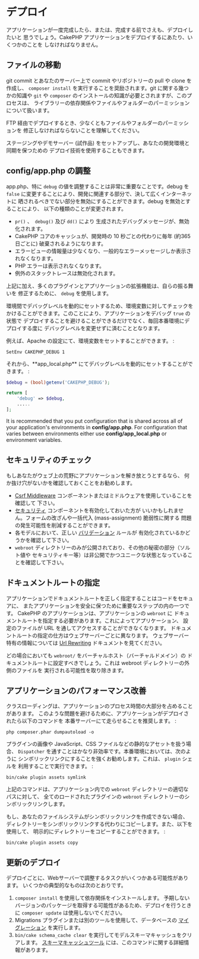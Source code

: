 # デプロイ

アプリケーションが一度完成したら、または、完成する前でさえも、デプロイしたいと
思うでしょう。CakePHP アプリケーションをデプロイするにあたり、いくつかのことを
しなければなりません。

## ファイルの移動

git commit とあなたのサーバー上で commit やリポジトリーの pull や clone を作成し、
`composer install` を実行することを奨励されます。git に関する幾つかの知識や
`git` や `composer` のインストールの知識が必要とされますが、このプロセスは、
ライブラリーの依存関係やファイルやフォルダーのパーミッションについて扱います。

FTP 経由でデプロイするとき、少なくともファイルやフォルダーのパーミッションを
修正しなければならないことを理解してください。

ステージングやデモサーバー (試作品) をセットアップし、あなたの開発環境と同期を保つための
デプロイ技術を使用することもできます。

## config/app.php の調整

app.php、特に `debug` の値を調整することは非常に重要なことです。debug を
`false` に変更することにより、開発に関連する部分で、決して広くインターネットに
晒されるべきでない部分を無効にすることができます。debug を無効とすることにより、
以下の種類のことが変更されます。

- `pr()` 、　`debug()` 及び `dd()` により
  生成されたデバッグメッセージが、無効化されます。
- CakePHP コアのキャッシュが、開発時の 10 秒ごとの代わりに毎年 (約365日ごとに)
  破棄されるようになります。
- エラービューの情報量は少なくなり、一般的なエラーメッセージしか表示されなくなります。
- PHP エラーは表示されなくなります。
- 例外のスタックトレースは無効化されます。

上記に加え、多くのプラグインとアプリケーションの拡張機能は、自らの振る舞いを
修正するために、 `debug` を使用します。

環境間でデバッグレベルを動的にセットするため、環境変数に対してチェックを
かけることができます。このことにより、アプリケーションをデバッグ `true` の状態で
デプロイすることを避けることができるだけでなく、毎回本番環境にデプロイする度に
デバッグレベルを変更せずに済むこととなります。

例えば、Apache の設定にて、環境変数をセットすることができます。 :

    SetEnv CAKEPHP_DEBUG 1

それから、\*\*app_local.php\*\* にてデバッグレベルを動的にセットすることができます。 :

``` php
$debug = (bool)getenv('CAKEPHP_DEBUG');

return [
    'debug' => $debug,
    .....
];
```

It is recommended that you put configuration that is shared across all
of your application's environments in **config/app.php**. For configuration that
varies between environments either use **config/app_local.php** or environment
variables.

## セキュリティのチェック

もしあなたがウェブ上の荒野にアプリケーションを解き放とうとするなら、
何か抜け穴がないかを確認しておくことをお勧めします。

- [Csrf Middleware](security/csrf#csrf-middleware) コンポーネントまたはミドルウェアを使用していることを確認して
  下さい。
- [セキュリティ](controllers/components/security) コンポーネントを有効化しておいた方が
  いいかもしれません。フォームの改ざんや一括代入 (mass-assignment) 脆弱性に関する
  問題の発生可能性を削減することができます。
- 各モデルにおいて、正しい [バリデーション](core-libraries/validation) ルールが
  有効化されているかどうかを確認して下さい。
- `webroot` ディレクトリーのみが公開されており、その他の秘密の部分（ソルト値や
  セキュリティキー等）は非公開でかつユニークな状態となっていることを確認して下さい。

## ドキュメントルートの指定

アプリケーションでドキュメントルートを正しく指定することはコードをセキュアに、
またアプリケーションを安全に保つために重要なステップの内の一つです。
CakePHP のアプリケーションは、アプリケーションの `webroot` に
ドキュメントルートを指定する必要があります。これによってアプリケーション、
設定のファイルが URL を通してアクセスすることができなくなります。
ドキュメントルートの指定の仕方はウェブサーバーごとに異なります。
ウェブサーバー特有の情報については [Url Rewriting](installation#url-rewriting) ドキュメントを見てください。

どの場合においても `webroot/` をバーチャルホスト（バーチャルドメイン）の
ドキュメントルートに設定すべきでしょう。これは webroot ディレクトリーの外側のファイルを
実行される可能性を取り除きます。

## アプリケーションのパフォーマンス改善

クラスローディングは、アプリケーションのプロセス時間の大部分を占めることがあります。
このような問題を避けるために、アプリケーションがデプロイされたら以下のコマンドを
本番サーバーにて走らせることを推奨します。 :

    php composer.phar dumpautoload -o

プラグインの画像や JavaScript、CSS ファイルなどの静的なアセットを扱う場合、
`Dispatcher` を通すことはかなり非効率です。本番環境においては、次のように
シンボリックリンクにすることを強くお勧めします。これは、 `plugin` シェルを
利用することで実行できます。 :

    bin/cake plugin assets symlink

上記のコマンドは、アプリケーション内での `webroot` ディレクトリーの適切なパスに対して、
全てのロードされたプラグインの `webroot` ディレクトリーのシンボリックリンクします。

もし、あなたのファイルシステムがシンボリックリンクを作成できない場合、
ディレクトリーをシンボリックリンクする代わりにコピーします。また、以下を使用して、
明示的にディレクトリーをコピーすることができます。 :

    bin/cake plugin assets copy

## 更新のデプロイ

デプロイごとに、Webサーバーで調整するタスクがいくつかある可能性があります。
いくつかの典型的なものは次のとおりです。

1.  `composer install` を使用して依存関係をインストールします。
    予期しないバージョンのパッケージを取得する可能性があるため、デプロイを行うときに `composer update` は使用しないでください。
2.  Migrations プラグインまたは別のツールを使用して、データベースの [マイグレーション](/migrations/) を実行します。
3.  `bin/cake schema_cache clear` を実行してモデルスキーマキャッシュをクリアします。
    [スキーマキャッシュツール](console-commands/schema-cache) には、このコマンドに関する詳細情報があります。
